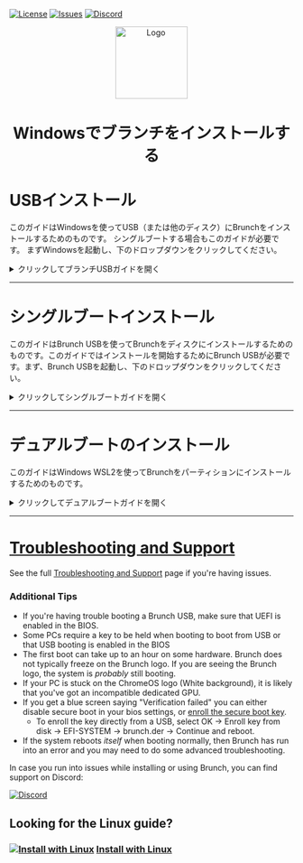 <div id="top"></div>

<!-- Shields/Logos -->
[![License][license-shield]][license-url]
[![Issues][issues-shield]][issues-url]
[![Discord][discord-shield]][discord-url]
<!-- Project Logo -->
<p align="center">
  <a href="https://github.com/sebanc/brunch" title="Brunch">
   <img src="../Images/terminal_icon-512.png" width="128px" alt="Logo"/>
  </a>
</p>
<h1 align="center">Windowsでブランチをインストールする</h1>

<!-- Installation Guides -->
# USBインストール
このガイドはWindowsを使ってUSB（または他のディスク）にBrunchをインストールするためのものです。 シングルブートする場合もこのガイドが必要です。 まずWindowsを起動し、下のドロップダウンをクリックしてください。

<details>
  <summary>クリックしてブランチUSBガイドを開く</summary>

### 必要条件
- 管理者アクセス。
- ターゲットディスク/USBは16GB以上であること。
  - また、Windowsのインストールに約16GBの空き容量が必要です。
- WSL2によるLinuxのインストール
- `pv`, `tar`, `unzip` および `cgpt` パッケージである.
- ブランチを起動するための[互換PC][互換性]。
- Linuxターミナルを初級レベルで理解していること。
  - このガイドは、このプロセスをできるだけ簡単にすることを目的としているが、基本を知っておくことは期待されている。

### リカバリー
1. お使いのCPUに適したリカバリーをダウンロードしてください。 以下のリストを参考にしてください。 最新のBrunchリリース番号と一致するリカバリーを選択する必要はありません。
  
#### Intel
* 第8世代と第9世代： Intelの場合は"[shyvana][recovery-shyvana]"、Celeronの場合は"[bobba][recovery-bobba]"
* 第10世代: "[jinlon][recovery-jinlon]".
* 第11世代以上: "[voxel][recovery-voxel]".
#### AMD
* Ryzen: "[gumboz][recovery-gumboz]".

リカバリーは上記のリンクをクリックしてご覧ください。 また、[cros.tech][cros-tech]にアクセスし、ご希望のリカバリーを検索することでも見つけることができます。

ご希望のリカバリーを選択した後、特定のリリースを選択することができます。 投稿されたリリースは現在のリリースより遅れている場合がありますが、これは通常のことで、後で現在のリリースにアップデートすることができます。 通常、利用可能な最新リリースを使用することをお勧めします。

### ファイルの収集
2. ブランチのファイルはGitHubリポジトリからダウンロードしてください。他のサイトにあるファイルやオンラインビデオにリンクされているファイルは使用しないでください。 [releases tab][releases-tab]はGitHubのメインページの右側の列の一番下にありますが、一般的には [latest release][latest-release]を使うことが推奨されています。

リリースをダウンロードする際は、リリース記事の下にあるアセットからbrunch...tar.gzファイルを選択してください。 ソースコードファイルは必要ありませんので、ダウンロードしないでください。

続行する前に、WSL2を使ってマイクロソフトストアからLinuxディストロをインストールし、ディストロをセットアップして使用できる状態にしておく必要があります。 システムによってはセットアップが複雑な場合があるので、オンラインリソースを参照してください。

### ターミナルの準備
3. Brunchリリースと選択したChromeOSリカバリーの両方のファイルをダウンロードしたら、WSL2を起動します。
4. pv、cgpt、tar、unzipがインストールされていることを確認する。

```sudo apt update && sudo apt -y install pv cgpt tar unzip```
  * 私の例では、DebianとUbuntuベースのディストロ用のパッケージマネージャーである`apt`を使用している。 Arch を使っている場合は、cgpt にアクセスするために [vboot-utils][vboot-utils] が必要で、それ以外をインストールするには別のパッケージマネージャーが必要になるかもしれません。

4b. Linux のリリースによっては、上記の依存関係をインストールするために `universe` リポジトリが必要になる場合があります。 もし、依存関係が利用できないというエラーが表示された場合は、このコマンドで `universe` レポジトリを追加し、その後でもう一度前のステップを試してください。

```sudo add-apt-repository universe```
  
5. すべての依存関係がインストールされたら、ファイルをダウンロードしたディレクトリに `cd` してください。
  * username`をあなたの*Windows*ユーザー名に置き換えてください。
  * linuxのターミナルは大文字と小文字を区別します。

```cd /mnt/c/Users/username/Downloads```
  
6. tar`を使ってBrunchアーカイブを取り出す。
  * `brunch_filename.tar.gz` を実際のファイル名に置き換えてください。

```tar zxvf brunch_filename.tar.gz```
  
7. `unzip`を使用してChromeOSリカバリを解凍する。
  * chromeos_filename.bin.zip`を実際のファイル名に置き換える。

```unzip chromeos_filename.bin.zip```

完了すると、ブランチアーカイブから4つの新しいファイルと、次のステップで使用するリカバリビンができます。

### ブランチ

8. ファイルの準備ができたら、Brunchのインストールは完了です。
  * 前と同じように、`chromeos_filename.bin`をbinファイルの実際のファイル名に置き換える。

```sudo bash chromeos-install.sh -src chromeos_filename.bin -dst chromeos.img```

スクリプトが確認を求めてくる。 インストールの準備ができたら、プロンプトに `yes` と入力してください。

ディスクの速度によってはインストールに時間がかかるかもしれません。 GPTヘッダーのエラーがいくつか出るかもしれませんが、無視してください。

インストールが終了すると、ChromeOSがインストールされたことが報告されます。 ターミナルを閉じる前に、追加のエラーがないことを確認してください。 エラーがなければ、問題ありません！

### USBを作る

9. WSL2は直接ディスクにアクセスできないので、WSL2でimgを作成し、[Rufus][rufus-link]や[Etcher][etcher-link]などの別のプログラムを使ってディスクをUSBに書き込みます。お好みのプログラムを開き、ダウンロードフォルダ内のchromeos.imgを選択し、USBに書き込みます。

### 次のステップ
  
USBまたは2台目の内蔵ディスクにインストールした場合は、Brunchを起動する準備ができているはずです。 USBにインストールした場合は、接続したまま再起動してください。 最初の起動に時間がかかるのは普通です。

* 最初の起動は、[changing kernels][change-kernels]や[framework options][framework-options]のような重要なものをセットアップするのに最適なタイミングである。
* もし何か問題があれば、[Brunch Configuration Menu][edit-brunch-config] でパッチや解決策を確認することを強くお勧めします。
* この時点で、お使いのデバイスは、実際のサイズに関係なく、インストールが14GBしかないと誤って表示する可能性があります。これは、**Ctrl + Alt + F2**を使用して起動画面で開発者シェルを開くことで修正できます。
  * `root`としてログインしてください。パスワードはないはずです。
  * `resize-data`と入力し、終了したらPCを再起動する。 これで報告されたサイズが正確になるはずです。

## セキュアブート
  
10. セキュアブートが有効になっている場合、起動時に「検証に失敗しました： (15) アクセス拒否」というブルースクリーンが表示されることがある。
  * USBから直接キーを登録するには、「OK」→「Enroll key from disk」→「EFI-SYSTEM」→「brunch.der」→「Continue」を選択し、再起動します。

  </details>
  
***
 
# シングルブートインストール
このガイドはBrunch USBを使ってBrunchをディスクにインストールするためのものです。このガイドではインストールを開始するためにBrunch USBが必要です。まず、Brunch USBを起動し、下のドロップダウンをクリックしてください。

<details>
  <summary>クリックしてシングルブートガイドを開く</summary>

### 必要条件
- 管理者アクセス
- ターゲットディスクは最低16GB必要です。
- 動作するBrunch USB
- Brunchを起動するための[互換PC][互換性]。
- 入門レベルのLinuxターミナルの理解
  - 本ガイドはこのプロセスをできるだけ簡単にすることを目的としていますが、基本的な知識は必要です。

### ターゲットディスクの選択
  
1. ChromeOSにログインし、**Ctrl + Alt + F2**でTTY2ターミナルに切り替え、`chronos`としてログインする。

2. 続行する前に、インストール先のディスクを確認してください。 続行する前に**絶対に確認してください**。このインストールは、他のパーティションを含め、ディスク上の**すべてを消去します**。 ディスクは 16 GB 以上でなければインストールに失敗します。 どのディスクがターゲットかを決定する方法はいくつかありますが、この例では `lsblk` を使用します。
  
```lsblk -e7```
  
このコマンドはディスクとその上のパーティションを表示します。 サイズと現在マウントされているかどうかも表示されます。 この情報を使って、どのディスクがターゲットかを決定する。
  
***
  
#### ヒント:
  
* ターゲットは zram やループデバイスではありません。
* PCによっては、ディスクを正しく表示する前にRAIDを無効にする必要があります。
* このインストールでは、USBはHDDやSSDと同じように扱われます。
* ディスクに EFI マウントポイントがある場合、そのディスクが起動ディスクとなります。
  * 現在起動しているディスクに直接インストールすることはできません。
* シングルブートでインストールする場合、ターゲットはパーティションではありません。この方法はディスク全体にインストールします。
  
  ***
  
### ブランチのインストール
  
3. ターゲットディスクが決まったら、Brunchのインストールは完了です。
  * `disk`をターゲットディスクに置き換えてください。 (例えば `sdb`、`mmcblk0`、`nvme0n1` など）。
  
```sudo chromeos-install -dst /dev/disk```
  
スクリプトが確認を求める。 インストールする準備ができたら、プロンプトに `yes` と入力してください。
  
ターゲットディスクの速度によってはインストールに時間がかかる場合があります。 GPTヘッダーのエラーがいくつか出るかもしれませんが、無視してください。
  
インストールが完了すると、ChromeOSがインストールされたことが報告されます。 ターミナルを閉じる前に、ターミナルに追加のエラーがないことを確認してください。 エラーがなければ、問題ありません！

### 次のステップ
  
It is normal for the first boot to take a very long time, please be patient.

* 最初の起動は、[changing kernels][change-kernels]や[framework options][framework-options]などの重要な設定をするのに最適なタイミングです。
* もし何か問題があれば、[Brunch Configuration Menu][edit-brunch-config] でパッチや解決策を確認することを強くお勧めします。
  
</details>  
  
  ***
 
# デュアルブートのインストール
このガイドはWindows WSL2を使ってBrunchをパーティションにインストールするためのものです。

<details>
  <summary>クリックしてデュアルブートガイドを開く</summary>

### 必要条件
- 管理者権限。
- ターゲットパーティションは16GB以上で、暗号化されておらず（ビットロッカーは無効）、NTFSでフォーマットされていること。
- WSL2がインストールされていること。
- `pv`、`tar`、`unzip`、`cgpt` パッケージ。
- Brunchを起動するための[互換PC][compatibility]。
- Linux ターミナルの入門レベルの理解。
  - このガイドはこのプロセスをできるだけ簡単にすることを目的としているが、基本的なことは知っていることが望ましい。
### リカバリー
1. お使いのCPUに適したリカバリーをダウンロードします。 以下のリストを参考にしてください。 最新のBrunchリリース番号と一致するリカバリーを選択する必要はありません。
  
#### Intel
* 第8世代と第9世代： Intel 用 "[shyvana][recovery-shyvana]"／Celeron 用 "[bobba][recovery-bobba]".
* 第 10 世代： 第 10 世代: "[jinlon][recovery-jinlon]".
* 第11世代以上： "[voxel][recovery-voxel]".
#### AMD
* Ryzen: "[gumboz][recovery-gumboz]".

リカバリーは上記のリンクをクリックすることで見つけることができます。 また、[cros.tech][cros-tech]にアクセスし、ご希望のリカバリーを検索することでも見つけることができます。

ご希望のリカバリーを選択した後、特定のリリースを選択することができます。 投稿されたリリースは現在のリリースより遅れているかもしれませんが、これは通常のことで、後で現在のリリースにアップデートすることができます。 通常、利用可能な最新のリリースを使用することをお勧めします。

### ファイルの収集
2. このGitHubリポジトリからBrunchのファイルをダウンロードしてください。他のサイトにあるファイルやオンライン上の動画にリンクされているファイルは使用しないでください。[releases tab][releases-tab]はGitHubのメインページの右側の列の一番下にありますが、一般的には[latest release][latest-release]を使うことが推奨されています。

リリースをダウンロードする際は、リリース記事の下にあるアセットからbrunch...tar.gzファイルを選択してください。 ソースコードファイルは必要ありませんので、ダウンロードしないでください。

続行する前に、WSL2を使ってマイクロソフトストアからLinuxディストロをインストールし、ディストロをセットアップして使用できる状態にしておく必要があります。 システムによってはセットアップが複雑な場合があるので、オンラインリソースを参照してください。

### ターミナルの準備
3. Brunchリリースと選択したChromeOSリカバリーの両方のファイルをダウンロードしたら、WSL2を起動します。
4. pv、cgpt、tar、unzipがインストールされていることを確認する。

```sudo apt update && sudo apt -y install pv cgpt tar unzip```
  * 私の例では、Debian と Ubuntu ベースのディストロのパッケージマネージャである `apt` を使っています。Arch を使っている場合は、cgpt にアクセスするために [vboot-utils][vboot-utils] が必要で、それ以外をインストールするには別のパッケージマネージャーが必要になるかもしれません。

4b. Linux のリリースによっては、上記の依存関係をインストールするために `universe` リポジトリが必要になる場合があります。 もし、依存関係が利用できないというエラーが表示された場合は、このコマンドで `universe` レポジトリを追加し、その後でもう一度前のステップを試してください。

```sudo add-apt-repository universe```
  
5. すべての依存関係がインストールされたら、ファイルをダウンロードしたディレクトリに `cd` します。
  * `username`をあなたの*Windows*ユーザー名に置き換えてください。
  * linuxのターミナルは大文字小文字を区別します。

```cd /mnt/c/Users/username/Downloads```
  
6. `tar` を使ってBrunchアーカイブを取り出す。
  * `brunch_filename.tar.gz` を実際のファイル名に置き換える。

```tar zxvf brunch_filename.tar.gz```
  
7. `unzip`を使用してChromeOSリカバリを解凍する。
  * `chromeos_filename.bin.zip`を実際のファイル名に置き換えてください。

```unzip chromeos_filename.bin.zip```

完了すると、ブランチアーカイブから4つの新しいファイルと、次のステップで使用するリカバリビンができます。

### ブランチのインストール

8. ファイルの準備ができたら、Brunchのインストールは完了です。
  * 先ほどと同じように、`chromeos_filename.bin`をbinファイルの実際のファイル名に置き換えてください。
  * また、`size` を整数で置き換える。 (例えば `14`、`20`、`100` など）。
    * また、`14`、`20`、`100` などの整数で置き換えることになります。

例えばBrunchをインストールするディレクトリを作る：
  - run `mkdir /mnt/c/Users/username/brunch` if you want to install brunch in your home folder on C: partition.
  - or `mkdir /mnt/d/brunch` if you want to install brunch in the D: partition.

  Then launch the installer providing "-dst" argument with the name of the image file to be created (in your brunch directory):
```sudo bash chromeos-install.sh -src chromeos_filename.bin -dst /mnt/c/Users/username/brunch/chromeos.img -s size```

The installation may take some time depending on the speed of your target disk, please be patient. There may be a couple of GPT Header errors, which can be safely ignored. If you are told that there is not enough space to install, reduce the number at the end of your command until it fits. It is normal that the img cannot take the entire space of the partition, as some of that space is reserved by the system.

When the installer asks you for the type of install, type "dualboot" in the terminal and press "Enter" to continue.

The installation will report that ChromeOS was installed when it is finished. Before continuing, make sure that there are no additional errors in the terminal. If there are no errors, then you are good to continue!
  
### Set up Grub2Win
10. Install [Grub2win][grub2win] if you have not already, then launch the program. (Windows Defender sometimes will flag Grub2Win as a virus and remove it)
  
11. Click on the `Manage Boot Menu` button, then click `Chrome` under 'Import Configuration File'.
  
  * Select your chromeos.img.grub.txt file that we created earlier.
  * Click `Import Selected Items`
    * Your entry will not be saved unless you click `Apply`.

### Prevent Windows from locking the NTFS partition
12. Disable encryption / hibernation

ChromeOS will not be bootable and / or stable if you do not perform the below actions (Refer to Windows online resources if needed):
  - Ensure that bitlocker is disabled on the drive which contains the ChromeOS image or disable it.
  - Disable fast startup.
  - Disable hibernation.
  
At this point, you are ready to reboot and you'll be greeted by the Grub2win menu instead of booting into Windows. 

### Next Steps
  
It is normal for the first boot to take a very long time, please be patient.

* The first boot is the best time to setup anything important such as [changing kernels][changing-kernels] or [framework options][framework-options] by selecting the "ChromeOS (Settings)" boot option.
* If you have any issues, it is strongly advised to check out the [Brunch Configuration Menu][edit-brunch-config] for possible patches or solutions.

  </details>
 
 ***
 
# [Troubleshooting and Support][troubleshooting-and-faqs]

See the full [Troubleshooting and Support][troubleshooting-and-faqs] page if you're having issues.

### Additional Tips
* If you're having trouble booting a Brunch USB, make sure that UEFI is enabled in the BIOS.
* Some PCs require a key to be held when booting to boot from USB or that USB booting is enabled in the BIOS
* The first boot can take up to an hour on some hardware. Brunch does not typically freeze on the Brunch logo. If you are seeing the Brunch logo, the system is _probably_ still booting.
* If your PC is stuck on the ChromeOS logo (White background), it is likely that you've got an incompatible dedicated GPU.
* If you get a blue screen saying "Verification failed" you can either disable secure boot in your bios settings, or [enroll the secure boot key][secure-boot].
  * To enroll the key directly from a USB, select OK -> Enroll key from disk -> EFI-SYSTEM -> brunch.der -> Continue and reboot.
* If the system reboots _itself_ when booting normally, then Brunch has run into an error and you may need to do some advanced troubleshooting.

In case you run into issues while installing or using Brunch, you can find support on Discord:

[![Discord][discord-shield]][discord-url]

<!-- Alternate Guide -->
## Looking for the Linux guide?
### [![Install with Linux][linux-img]][linux-guide]  [Install with Linux][Linux-guide]

<!-- Reference Links -->
<!-- Badges -->
[license-shield]: https://img.shields.io/github/license/sebanc/brunch?label=License&logo=Github&style=flat-square
[license-url]: ../LICENSE
[forks-shield]: https://img.shields.io/github/forks/sebanc/brunch?label=Forks&logo=Github&style=flat-square
[forks-url]: https://github.com/sebanc/brunch/fork
[stars-shield]: https://img.shields.io/github/stars/sebanc/brunch?label=Stars&logo=Github&style=flat-square
[stars-url]: https://github.com/sebanc/brunch/stargazers
[issues-shield]: https://img.shields.io/github/issues/sebanc/brunch?label=Issues&logo=Github&style=flat-square
[issues-url]: https://github.com/sebanc/brunch/issues
[pulls-shield]: https://img.shields.io/github/issues-pr/sebanc/brunch?label=Pull%20Requests&logo=Github&style=flat-square
[pulls-url]: https://github.com/sebanc/brunch/pulls
[discord-shield]: https://img.shields.io/badge/Discord-Join-7289da?style=flat-square&logo=discord&logoColor=%23FFFFFF
[discord-url]: https://discord.gg/x2EgK2M

<!-- Outbound Links -->
[croissant]: https://github.com/imperador/chromefy
[swtpm]: https://github.com/stefanberger/swtpm
[linux-surface]: https://github.com/linux-surface/linux-surface
[chromebrew]: https://github.com/skycocker/chromebrew
[intel-cpus]: https://en.wikipedia.org/wiki/Intel_Core
[intel-list]: https://en.wikipedia.org/wiki/List_of_Intel_CPU_microarchitectures
[atom-cpus]: https://en.wikipedia.org/wiki/Intel_Atom
[atom-list]: https://en.wikipedia.org/wiki/List_of_Intel_Atom_microprocessors
[amd-sr-list]: https://en.wikipedia.org/wiki/List_of_AMD_accelerated_processing_units#%22Stoney_Ridge%22_(2016)
[amd-ry-list]: https://en.wikipedia.org/wiki/List_of_AMD_Ryzen_processors
[recovery-bobba]: https://cros.tech/device/bobba
[recovery-shyvana]: https://cros.tech/device/shyvana
[recovery-jinlon]: https://cros.tech/device/jinlon
[recovery-voxel]: https://cros.tech/device/voxel
[recovery-gumboz]: https://cros.tech/device/gumboz
[cros-tech]: https://cros.tech/
[cros-official]: https://cros-updates-serving.appspot.com/
[vboot-utils]: https://aur.archlinux.org/packages/vboot-utils
[rufus-link]: https://rufus.ie/
[etcher-link]: https://www.balena.io/etcher/
[grub2win]: https://sourceforge.net/projects/grub2win/

<!-- Images -->
[decon-icon-24]: ../Images/decon_icon-24.png
[decon-icon-512]: ../Images/decon_icon-512.png
[terminal-icon-24]: ../Images/terminal_icon-24.png
[terminal-icon-512]: ../Images/terminal_icon-512.png
[settings-icon-512]: ../Images/settings_icon-512.png
[windows-img]: https://img.icons8.com/color/24/000000/windows-10.png
[linux-img]: https://img.icons8.com/color/24/000000/linux--v1.png

<!-- Internal Links -->
[windows-guide]: ./install-with-windows.md
[linux-guide]: ./install-with-linux.md
[troubleshooting-and-faqs]: ./troubleshooting-and-faqs.md
[compatibility]: ../README.md#supported-hardware
[changing-kernels]: ./troubleshooting-and-faqs.md#kernels
[framework-options]: ./troubleshooting-and-faqs.md#framework-options
[releases-tab]: https://github.com/sebanc/brunch/releases
[latest-release]: https://github.com/sebanc/brunch/releases/latest
[brunch-der]: https://github.com/sebanc/brunch/raw/main/brunch.der
[secure-boot]: ./install-with-linux.md#secure-boot
[brunch-usb-guide-win]:  ./install-with-windows.md#usb-installations
[brunch-usb-guide-lin]:  ./install-with-linux.md#usb-installations
[edit-brunch-config]: ./troubleshooting-and-faqs.md#brunch-configuration-menu
